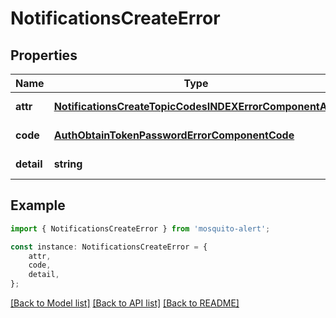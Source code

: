 # NotificationsCreateError


## Properties

Name | Type | Description | Notes
------------ | ------------- | ------------- | -------------
**attr** | [**NotificationsCreateTopicCodesINDEXErrorComponentAttr**](NotificationsCreateTopicCodesINDEXErrorComponentAttr.md) |  | [default to undefined]
**code** | [**AuthObtainTokenPasswordErrorComponentCode**](AuthObtainTokenPasswordErrorComponentCode.md) |  | [default to undefined]
**detail** | **string** |  | [default to undefined]

## Example

```typescript
import { NotificationsCreateError } from 'mosquito-alert';

const instance: NotificationsCreateError = {
    attr,
    code,
    detail,
};
```

[[Back to Model list]](../README.md#documentation-for-models) [[Back to API list]](../README.md#documentation-for-api-endpoints) [[Back to README]](../README.md)
